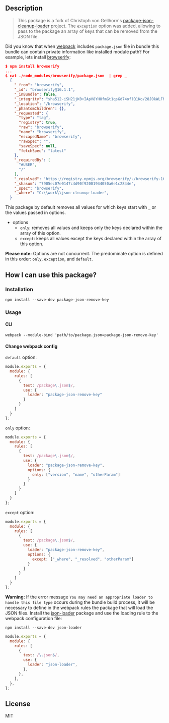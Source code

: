 ## Description

> This package is a fork of Christoph von Gellhorn's [package-json-cleanup-loader][1] project. The `exception` option was added, allowing to pass to the package an array of keys that can be removed from the JSON file.

Did you know that when [webpack][2] includes `package.json` file in bundle this bundle can contain private information like installed module path?
For example, lets install [browserify][3]:

```json
$ npm install browserify
...
$ cat ./node_modules/browserify/package.json  | grep _
  {
    "_from": "browserify",
    "_id": "browserify@16.1.1",
    "_inBundle": false,
    "_integrity": "sha512-iSH21jK0+IApV8YHOfmGt1qsGd74oflQ1Ko/28JOkWLFNBngAQfKb6WYIJ9CufH8vycqKX1sYU3y7ZrVhwevAg==",
    "_location": "/browserify",
    "_phantomChildren": {},
    "_requested": {
      "type": "tag",
      "registry": true,
      "raw": "browserify",
      "name": "browserify",
      "escapedName": "browserify",
      "rawSpec": "",
      "saveSpec": null,
      "fetchSpec": "latest"
    },
    "_requiredBy": [
      "#USER",
      "/"
    ],
    "_resolved": "https://registry.npmjs.org/browserify/-/browserify-16.1.1.tgz",
    "_shasum": "7905ec07e0147c4d90f92001944050a6e1c2844e",
    "_spec": "browserify",
    "_where": "C:\\work\\json-cleanup-loader",
  }
```

This package by default removes all values for which keys start with `_` or the values passed in options.

- options
  - `only`: removes all values and keeps only the keys declared within the array of this option.
  - `except`: keeps all values except the keys declared within the array of this option.

**Please note:** Options are not concurrent. The predominate option is defined in this order: `only`, `exception`, and `default`.

## How I can use this package?

### Installation

`npm install --save-dev package-json-remove-key`

### Usage

#### CLI

`webpack --module-bind 'path/to/package.json=package-json-remove-key'`

#### Change webpack config

`default` option:

```javascript
module.exports = {
  module: {
    rules: [
      {
        test: /package\.json$/,
        use: {
          loader: "package-json-remove-key"
        }
      }
    ]
  }
};
```

`only` option:

```javascript
module.exports = {
  module: {
    rules: [
      {
        test: /package\.json$/,
        use: {
          loader: "package-json-remove-key",
          options: {
            only: ["version", "name", "otherParam"]
          }
        }
      }
    ]
  }
};
```

`except` option:

```javascript
module.exports = {
  module: {
    rules: [
      {
        test: /package\.json$/,
        use: {
          loader: "package-json-remove-key",
          options: {
            except: ["_where", "_resolved", "otherParam"]
          }
        }
      }
    ]
  }
};
```

**Warning:** If the error message `You may need an appropriate loader to handle this file type` occurs during the bundle build process, it will be necessary to define in the webpack rules the package that will load the JSON files. Install the [json-loader][4] package and use the loading rule to the webpack configuration file:

`npm install --save-dev json-loader`

```javascript
module.exports = {
  module: {
    rules: [
      {
        test: /\.json$/,
        use: {
          loader: "json-loader",
        },
      },
    ],
  },
};
```

## License

MIT

[1]: https://github.com/engmsilva/package-json-remove-key
[2]: https://github.com/webpack/webpack
[3]: https://github.com/browserify/browserify
[4]: https://github.com/webpack-contrib/json-loader
